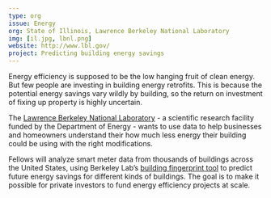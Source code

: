 ```yaml
---
type: org
issue: Energy
org: State of Illinois, Lawrence Berkeley National Laboratory
img: [il.jpg, lbnl.png]
website: http://www.lbl.gov/
project: Predicting building energy savings 
---
```

Energy efficiency is supposed to be the low hanging fruit of clean energy. But few people are investing in building energy retrofits. This is because the potential energy savings vary wildly by building, so the return on investment of fixing up property is highly uncertain.
 
The [Lawrence Berkeley National Laboratory](http://www.lbl.gov/) - a scientific research facility funded by the Department of Energy - wants to use data to help businesses and homeowners understand their how much less energy their building could be using with the right modifications.

Fellows will analyze smart meter data from thousands of buildings across the United States, using Berkeley Lab’s [building fingerprint tool](http://fingerprint.lbl.gov/) to predict future energy savings for different kinds of buildings. The goal is to make it possible for private investors to fund energy efficiency projects at scale.
